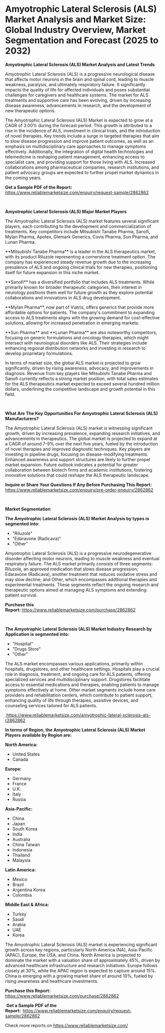 <p><h1>Amyotrophic Lateral Sclerosis (ALS) Market Analysis and Market Size: Global Industry Overview, Market Segmentation and Forecast (2025 to 2032)</h1></p><p><strong>Amyotrophic Lateral Sclerosis (ALS) Market Analysis and Latest Trends</strong></p>
<p><p>Amyotrophic Lateral Sclerosis (ALS) is a progressive neurological disease that affects motor neurons in the brain and spinal cord, leading to muscle weakness, paralysis, and ultimately respiratory failure. It significantly impacts the quality of life for affected individuals and poses substantial challenges for caregivers and healthcare systems. The market for ALS treatments and supportive care has been evolving, driven by increasing disease awareness, advancements in research, and the development of new therapeutic options.</p><p>The Amyotrophic Lateral Sclerosis (ALS) Market is expected to grow at a CAGR of 3.00% during the forecast period. This growth is attributed to a rise in the incidence of ALS, investment in clinical trials, and the introduction of novel therapies. Key trends include a surge in targeted therapies that aim to slow disease progression and improve patient outcomes, as well as an emphasis on multidisciplinary care approaches to manage symptoms effectively. Additionally, the integration of digital health technologies and telemedicine is reshaping patient management, enhancing access to specialist care, and providing support for those living with ALS. Increased collaborations among pharmaceutical companies, research institutions, and patient advocacy groups are expected to further propel market dynamics in the coming years.</p></p>
<p><strong>Get a Sample PDF of the Report:&nbsp;</strong> <a href="https://www.reliablemarketsize.com/enquiry/request-sample/2862862?utm_campaign=2640&utm_medium=2&utm_source=Github&utm_content=ia&utm_term=12032025&utm_id=amyotrophic-lateral-sclerosis-als">https://www.reliablemarketsize.com/enquiry/request-sample/2862862</a></p>
<p>&nbsp;</p>
<p><strong>Amyotrophic Lateral Sclerosis (ALS) Major Market Players</strong></p>
<p><p>The Amyotrophic Lateral Sclerosis (ALS) market features several significant players, each contributing to the development and commercialization of treatments. Key competitors include Mitsubishi Tanabe Pharma, Sanofi, Mylan Pharma, Apotex, Glemark Generics, Covis Pharma, Sun Pharma, and Lunan Pharma.</p><p>**Mitsubishi Tanabe Pharma** is a leader in the ALS therapeutics market, with its product Riluzole representing a cornerstone treatment option. The company has experienced steady revenue growth due to the increasing prevalence of ALS and ongoing clinical trials for new therapies, positioning itself for future expansion in this niche market.</p><p>**Sanofi** has a diversified portfolio that includes ALS treatments. While primarily known for broader therapeutic categories, their interest in neurology positions them well for future growth as they explore potential collaborations and innovations in ALS drug development.</p><p>**Mylan Pharma**, now part of Viatris, offers generics that provide more affordable options for patients. The company's commitment to expanding access to ALS treatments aligns with the growing demand for cost-effective solutions, allowing for increased penetration in emerging markets.</p><p>**Sun Pharma** and **Lunan Pharma** are also noteworthy competitors, focusing on generic formulations and oncology therapies, which might intersect with neurological disorders like ALS. Their strategies include enhancing regional distribution networks and investing in research to develop proprietary formulations.</p><p>In terms of market size, the global ALS market is projected to grow significantly, driven by rising awareness, advocacy, and improvements in diagnosis. Revenue from key players like Mitsubishi Tanabe Pharma and Sanofi currently reflects a strong market position, with total sales estimates for the ALS therapeutics market expected to exceed several hundred million dollars, underlining the competitive landscape and growth potential in this field.</p></p>
<p>&nbsp;</p>
<p><strong>What Are The Key Opportunities For Amyotrophic Lateral Sclerosis (ALS) Manufacturers?</strong></p>
<p><p>The Amyotrophic Lateral Sclerosis (ALS) market is witnessing significant growth, driven by increasing prevalence, expanding research initiatives, and advancements in therapeutics. The global market is projected to expand at a CAGR of around 7-9% over the next five years, fueled by the introduction of novel therapies and improved diagnostic techniques. Key players are investing in pipeline drugs, focusing on disease-modifying treatments. Enhanced awareness and support structures are likely to further propel market expansion. Future outlook indicates a potential for greater collaboration between biotech firms and academic institutions, fostering innovative solutions that could reshape the ALS therapeutic landscape.</p></p>
<p><strong>Inquire or Share Your Questions If Any Before Purchasing This Report:</strong> <a href="https://www.reliablemarketsize.com/enquiry/pre-order-enquiry/2862862?utm_campaign=2640&utm_medium=2&utm_source=Github&utm_content=ia&utm_term=12032025&utm_id=amyotrophic-lateral-sclerosis-als">https://www.reliablemarketsize.com/enquiry/pre-order-enquiry/2862862</a></p>
<p>&nbsp;</p>
<p><strong>Market Segmentation</strong></p>
<p><strong>The Amyotrophic Lateral Sclerosis (ALS) Market Analysis by types is segmented into:</strong></p>
<p><ul><li>"Riluzole"</li><li>"Edaravone (Radicava)"</li><li>"Other"</li></ul></p>
<p><p>Amyotrophic Lateral Sclerosis (ALS) is a progressive neurodegenerative disorder affecting motor neurons, leading to muscle weakness and eventual respiratory failure. The ALS market primarily consists of three segments: Riluzole, an approved medication that slows disease progression; Edaravone (Radicava), another treatment that reduces oxidative stress and may slow decline; and Other, which encompasses additional therapies and experimental treatments. These segments reflect the ongoing research and therapeutic options aimed at managing ALS symptoms and extending patient survival.</p></p>
<p><strong>Purchase this Report:&nbsp;</strong><a href="https://www.reliablemarketsize.com/purchase/2862862?utm_campaign=2640&utm_medium=2&utm_source=Github&utm_content=ia&utm_term=12032025&utm_id=amyotrophic-lateral-sclerosis-als">https://www.reliablemarketsize.com/purchase/2862862</a></p>
<p>&nbsp;</p>
<p><strong>The Amyotrophic Lateral Sclerosis (ALS) Market Industry Research by Application is segmented into:</strong></p>
<p><ul><li>"Hospital"</li><li>"Drugs Store"</li><li>"Other"</li></ul></p>
<p><p>The ALS market encompasses various applications, primarily within hospitals, drugstores, and other healthcare settings. Hospitals play a crucial role in diagnosis, treatment, and ongoing care for ALS patients, offering specialized services and multidisciplinary support. Drugstores facilitate access to essential medications and therapies, enabling patients to manage symptoms effectively at home. Other market segments include home care providers and rehabilitation centers, which contribute to patient support, enhancing quality of life through therapies, assistive devices, and counseling services tailored for ALS patients.</p></p>
<p><a href="https://www.reliablemarketsize.com/amyotrophic-lateral-sclerosis-als-r2862862?utm_campaign=2640&utm_medium=2&utm_source=Github&utm_content=ia&utm_term=12032025&utm_id=amyotrophic-lateral-sclerosis-als">&nbsp;https://www.reliablemarketsize.com/amyotrophic-lateral-sclerosis-als-r2862862</a></p>
<p><strong>In terms of Region, the Amyotrophic Lateral Sclerosis (ALS) Market Players available by Region are:</strong></p>
<p>
    <p> <strong> North America: </strong>
        <ul>
            <li>United States</li>
            <li>Canada</li>
        </ul>
        </p> 
    <p> <strong> Europe: </strong>
        <ul>
            <li>Germany</li>
            <li>France</li>
            <li>U.K.</li>
            <li>Italy</li>
            <li>Russia</li>
        </ul>
        </p> 
    <p> <strong> Asia-Pacific: </strong>
        <ul>
            <li>China</li>
            <li>Japan</li>
            <li>South Korea</li>
            <li>India</li>
            <li>Australia</li>
            <li>China Taiwan</li>
            <li>Indonesia</li>
            <li>Thailand</li>
            <li>Malaysia</li>
        </ul>
        </p> 
    <p> <strong> Latin America: </strong>
        <ul>
            <li>Mexico</li>
            <li>Brazil</li>
            <li>Argentina Korea</li>
            <li>Colombia</li>
        </ul>
        </p> 
    <p> <strong> Middle East & Africa: </strong>
        <ul>
            <li>Turkey</li>
            <li>Saudi</li>
            <li>Arabia</li>
            <li>UAE</li>
            <li>Korea</li>
        </ul>
    </p>
    </p>
<p><p>The Amyotrophic Lateral Sclerosis (ALS) market is experiencing significant growth across key regions, particularly North America (NA), Asia-Pacific (APAC), Europe, the USA, and China. North America is projected to dominate the market with a valuation share of approximately 45%, driven by advanced healthcare infrastructure and research initiatives. Europe follows closely at 30%, while the APAC region is expected to capture around 15%. China is emerging with a growing market share of around 10%, fueled by rising awareness and healthcare investments.</p></p>
<p><strong>Purchase this Report: </strong><a href="https://www.reliablemarketsize.com/purchase/2862862?utm_campaign=2640&utm_medium=2&utm_source=Github&utm_content=ia&utm_term=12032025&utm_id=amyotrophic-lateral-sclerosis-als">https://www.reliablemarketsize.com/purchase/2862862</a></p>
<p>&nbsp;<strong>Get a Sample PDF of the Report:&nbsp;&nbsp;</strong><a href="https://www.reliablemarketsize.com/enquiry/request-sample/2862862?utm_campaign=2640&utm_medium=2&utm_source=Github&utm_content=ia&utm_term=12032025&utm_id=amyotrophic-lateral-sclerosis-als">https://www.reliablemarketsize.com/enquiry/request-sample/2862862</a></p>
<p><strong></strong></p>
<p>Check more reports on <a href="https://www.reliablemarketsize.com/?utm_campaign=2640&utm_medium=2&utm_source=Github&utm_content=ia&utm_term=12032025&utm_id=amyotrophic-lateral-sclerosis-als">https://www.reliablemarketsize.com/</a></p>